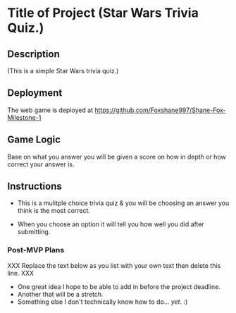 # Title of Project (Star Wars Trivia Quiz.)

## Description

(This is a simple Star Wars trivia quiz.)


## Deployment

The web game is deployed at https://github.com/Foxshane997/Shane-Fox-Milestone-1 


## Game Logic

 Base on what you answer you will be given a score on how in depth or how correct your answer is. 

## Instructions 
- This is a mulitple choice trivia quiz & you will be choosing an answer you think is the most correct.

- When you choose an option it will tell you how well you did after submitting.

### Post-MVP Plans

XXX Replace the text below as you list with your own text then delete this line. XXX

- One great idea I hope to be able to add in before the project deadline.
- Another that will be a stretch.
- Something else I don't technically know how to do... *yet*. :)

